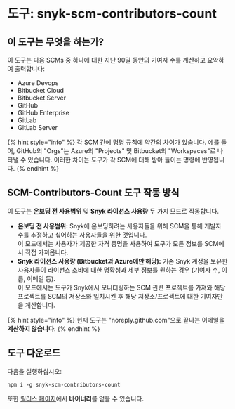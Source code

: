# 도구: snyk-scm-contributors-count

## 이 도구는 무엇을 하는가?

이 도구는 다음 SCMs 중 하나에 대한 지난 90일 동안의 기여자 수를 계산하고 요약하여 출력합니다:

- Azure Devops
- Bitbucket Cloud
- Bitbucket Server
- GitHub
- GitHub Enterprise
- GitLab
- GitLab Server

{% hint style="info" %}
각 SCM 간에 명명 규칙에 약간의 차이가 있습니다. 예를 들어, GitHub의 "Orgs"는 Azure의 "Projects" 및 Bitbucket의 "Workspaces"로 나타낼 수 있습니다. 이러한 차이는 도구가 각 SCM에 대해 받아 들이는 명령에 반영됩니다.
{% endhint %}

## **SCM-Contributors-Count 도구 작동 방식**

이 도구는 **온보딩 전 사용범위** 및 **Snyk 라이선스 사용량** 두 가지 모드로 작동합니다.

- **온보딩 전 사용범위:** Snyk에 온보딩하려는 사용자들을 위해 SCM을 통해 개발자 수를 추정하고 싶어하는 사용자들을 위한 것입니다.\
  이 모드에서는 사용자가 제공한 자격 증명을 사용하여 도구가 모든 정보를 SCM에서 직접 가져옵니다.
- **Snyk 라이선스 사용량 (Bitbucket과 Azure에만 해당):** 기존 Snyk 계정을 보유한 사용자들이 라이선스 소비에 대한 명확성과 세부 정보를 원하는 경우 (기여자 수, 이름, 이메일 등).\
  이 모드에서는 도구가 Snyk에서 모니터링하는 SCM 관련 프로젝트를 가져와 해당 프로젝트를 SCM의 저장소와 일치시킨 후 해당 저장소/프로젝트에 대한 기여자만을 계산합니다.

{% hint style="info" %}
현재 도구는 "noreply.github.com"으로 끝나는 이메일을 **계산하지 않습니다**.
{% endhint %}

## 도구 다운로드

다음을 실행하십시오:

```
npm i -g snyk-scm-contributors-count
```

또한 [릴리스 페이지](https://github.com/snyk-tech-services/snyk-scm-contributors-count/releases)에서 **바이너리**를 얻을 수 있습니다.